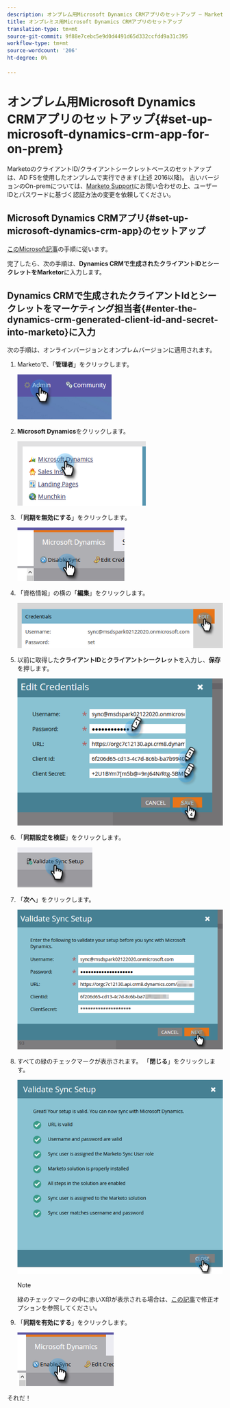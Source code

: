 ```yaml
---
description: オンプレム用Microsoft Dynamics CRMアプリのセットアップ — Marketto Docs — 製品ドキュメント
title: オンプレミス用Microsoft Dynamics CRMアプリのセットアップ
translation-type: tm+mt
source-git-commit: 9f88e7cebc5e9d0d4491d65d332ccfdd9a31c395
workflow-type: tm+mt
source-wordcount: '206'
ht-degree: 0%

---
```



# オンプレム用Microsoft Dynamics CRMアプリのセットアップ{#set-up-microsoft-dynamics-crm-app-for-on-prem}

MarketoのクライアントID/クライアントシークレットベースのセットアップは、AD FSを使用したオンプレムで実行できます(上述 2016以降)。 古いバージョンのOn-premについては、[Marketo Support](https://nation.marketo.com/t5/Support/ct-p/Support)にお問い合わせの上、ユーザーIDとパスワードに基づく認証方法の変更を依頼してください。

## Microsoft Dynamics CRMアプリ{#set-up-microsoft-dynamics-crm-app}のセットアップ

[このMicrosoft記事](https://docs.microsoft.com/en-us/windows-server/identity/ad-fs/development/enabling-oauth-confidential-clients-with-ad-fs#create-an-application-group-in-ad-fs-2016-or-later)の手順に従います。

完了したら、次の手順は、**Dynamics CRMで生成されたクライアントIDとシークレットをMarketor**&#x200B;に入力します。

## Dynamics CRMで生成されたクライアントIdとシークレットをマーケティング担当者{#enter-the-dynamics-crm-generated-client-id-and-secret-into-marketo}に入力

次の手順は、オンラインバージョンとオンプレムバージョンに適用されます。

1. Marketoで、「**管理者**」をクリックします。

   ![](assets/set-up-microsoft-dynamics-crm-app-for-on-prem-1.png)

1. **Microsoft Dynamics**&#x200B;をクリックします。

   ![](assets/set-up-microsoft-dynamics-crm-app-for-on-prem-2.png)

1. 「**同期を無効にする**」をクリックします。

   ![](assets/set-up-microsoft-dynamics-crm-app-for-on-prem-3.png)

1. 「資格情報」の横の「**編集**」をクリックします。

   ![](assets/set-up-microsoft-dynamics-crm-app-for-on-prem-4.png)

1. 以前に取得した&#x200B;**クライアントID**&#x200B;と&#x200B;**クライアントシークレット**&#x200B;を入力し、**保存**&#x200B;を押します。

   ![](assets/set-up-microsoft-dynamics-crm-app-for-on-prem-5.png)

1. 「**同期設定を検証**」をクリックします。

   ![](assets/set-up-microsoft-dynamics-crm-app-for-on-prem-6.png)

1. 「**次へ**」をクリックします。

   ![](assets/set-up-microsoft-dynamics-crm-app-for-on-prem-7.png)

1. すべての緑のチェックマークが表示されます。 「**閉じる**」をクリックします。

   ![](assets/set-up-microsoft-dynamics-crm-app-for-on-prem-8.png)

   >[!NOTE]
   >
   >緑のチェックマークの中に赤いX印が表示される場合は、[この記事](/help/marketo/product-docs/crm-sync/microsoft-dynamics-sync/sync-setup/validate-microsoft-dynamics-sync/fix-dynamics-validation-sync-issues.md)で修正オプションを参照してください。

1. 「**同期を有効にする**」をクリックします。

   ![](assets/set-up-microsoft-dynamics-crm-app-for-on-prem-9.png)

それだ！
